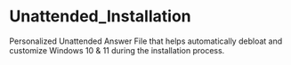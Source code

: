# Unattended_Installation
Personalized Unattended Answer File that helps automatically debloat and customize Windows 10 &amp; 11 during the installation process.
